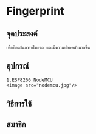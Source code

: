 # Fingerprint
## จุดประสงค์
    เพื่อป้องกันการขโมยรถ และมีความปลอดภับมากขึ้น
## อุปกรณ์
    1.ESP8266 NodeMCU
    <image src="nodemcu.jpg"/>
## วิธีการใช้

## สมาชิก
